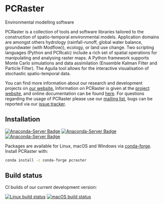 # PCRaster
Environmental modelling software

PCRaster is a collection of tools and software libraries tailored to the construction of spatio-temporal environmental models. Application domains are amongst others hydrology (rainfall-runoff, global water balance, groundwater (with Modflow)), ecology, or land use change. Two scripting languages (Python and PCRcalc) include a rich set of spatial operations for manipulating and analysing raster maps. A Python framework supports Monte Carlo simulations and data assimilation (Ensemble Kalman Filter and Particle Filter). The Aguila tool allows for the interactive visualisation of stochastic spatio-temporal data.

You can find more information about our research and development projects on [our website.](http://computationalgeography.org/) Information on PCRaster is given at the [project website](http://www.pcraster.eu/), and online documentation can be found [here](http://pcraster.geo.uu.nl/support/documentation/). For questions regarding the usage of PCRaster please use our [mailing list](https://lists.geo.uu.nl/mailman/listinfo/pcraster-info), bugs can be reported via our [issue tracker](https://github.com/pcraster/pcraster/issues).


## Installation
[![Anaconda-Server Badge](https://anaconda.org/conda-forge/pcraster/badges/version.svg)](https://anaconda.org/conda-forge/pcraster)
[![Anaconda-Server Badge](https://anaconda.org/conda-forge/pcraster/badges/platforms.svg)](https://anaconda.org/conda-forge/pcraster)
[![Anaconda-Server Badge](https://anaconda.org/conda-forge/pcraster/badges/installer/conda.svg)](https://conda.anaconda.org/conda-forge)

Packages are available for Linux, macOS and Windows via [conda-forge](https://github.com/conda-forge/pcraster-feedstock).
Install PCRaster with:
```bash
conda install -c conda-forge pcraster
```


## Build status
CI builds of our current development version:

[![Linux build status](https://github.com/pcraster/pcraster/workflows/Linux%20CI/badge.svg)](https://github.com/pcraster/pcraster/actions)
[![macOS build status](https://github.com/pcraster/pcraster/workflows/macOS%20CI/badge.svg)](https://github.com/pcraster/pcraster/actions)
